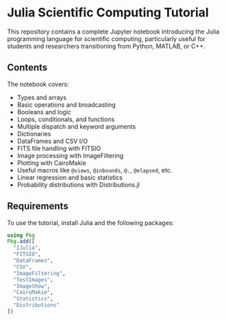 # Julia Scientific Computing Tutorial

This repository contains a complete Jupyter notebook introducing the Julia programming language for scientific computing, particularly useful for students and researchers transitioning from Python, MATLAB, or C++.

## Contents

The notebook covers:

- Types and arrays
- Basic operations and broadcasting
- Booleans and logic
- Loops, conditionals, and functions
- Multiple dispatch and keyword arguments
- Dictionaries
- DataFrames and CSV I/O
- FITS file handling with FITSIO
- Image processing with ImageFiltering
- Plotting with CairoMakie
- Useful macros like `@views`, `@inbounds`, `@.`, `@elapsed`, etc.
- Linear regression and basic statistics
- Probability distributions with Distributions.jl

## Requirements

To use the tutorial, install Julia and the following packages:

```julia
using Pkg
Pkg.add([
  "IJulia",
  "FITSIO",
  "DataFrames",
  "CSV",
  "ImageFiltering",
  "TestImages",
  "ImageShow",
  "CairoMakie",
  "Statistics",
  "Distributions"
])
